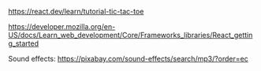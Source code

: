 

https://react.dev/learn/tutorial-tic-tac-toe

https://developer.mozilla.org/en-US/docs/Learn_web_development/Core/Frameworks_libraries/React_getting_started

Sound effects: https://pixabay.com/sound-effects/search/mp3/?order=ec
